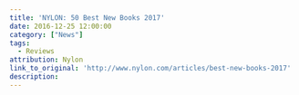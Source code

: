 ```yaml
---
title: 'NYLON: 50 Best New Books 2017'
date: 2016-12-25 12:00:00
category: ["News"]
tags:
  - Reviews
attribution: Nylon
link_to_original: 'http://www.nylon.com/articles/best-new-books-2017'
description:
---
```



